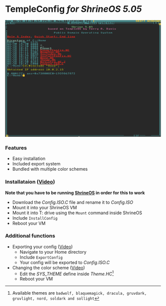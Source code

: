 # TempleConfig _for ShrineOS 5.05_

![Screenshot](screenshot.png)

### Features
 * Easy installation
 * Included export system
 * Bundled with multiple color schemes

### Installataion ([Video](https://streamable.com/aqllxe))
**Note that you have to be running [ShrineOS](https://github.com/minexew/Shrine) in order for this to work**
 * Download the *Config.ISO.C* file and rename it to *Config.ISO*
 * Mount it into your ShrineOS VM
 * Mount it into T: drive using the `Mount` command inside ShrineOS
 * Include `InstallConfig`
 * Reboot your VM

### Additional functions
 - Exporting your config ([Video](https://streamable.com/r2webn))
    - Navigate to your Home directory
    - Include `ExportConfig`
    - Your config will be exported to *Config.ISO.C*
 - Changing the color scheme ([Video](https://streamable.com/u7heci))
    - Edit the *SYS_THEME* define inside *Theme.HC*[^1]
    - Reboot your VM

[^1]: Available themes are `badwolf, blaquemagick, dracula, gruvdark, gruvlight, nord, soldark and sollight`